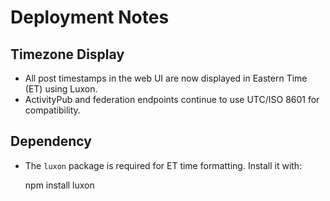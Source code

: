 # Deployment Notes

## Timezone Display

- All post timestamps in the web UI are now displayed in Eastern Time (ET) using Luxon.
- ActivityPub and federation endpoints continue to use UTC/ISO 8601 for compatibility.

## Dependency

- The `luxon` package is required for ET time formatting. Install it with:

  npm install luxon
